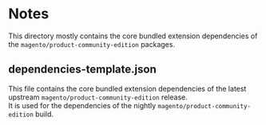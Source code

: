 # Notes

This directory mostly contains the core bundled extension dependencies of the `magento/product-community-edition` packages.  

## dependencies-template.json

This file contains the core bundled extension dependencies of the latest upstream `magento/product-community-edition` release.  
It is used for the dependencies of the nightly `magento/product-community-edition` build.
